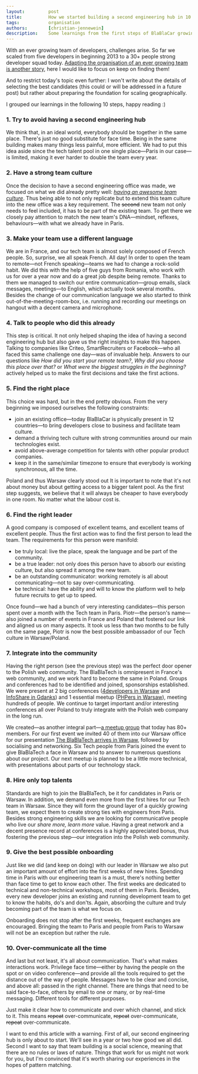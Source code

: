 ```yaml
---
layout:         post
title:          How we started building a second engineering hub in 10 steps
tags:           organisation
authors:        [christian-jennewein]
description:    Some learnings from the first steps of BlaBlaCar growing their tech team beyond one single office.
---
```


With an ever growing team of developers, challenges arise. So far we scaled from five developers in beginning 2013 to a 30+ people strong developer squad today. <a href="/blog/the-history-of-scrum-at-blablacar/">Adapting the organisation of an ever growing team is another story</a>, here I would like to focus on keep on finding them!

And to restrict today's topic even further: I won't write about the details of selecting the best candidates (this could or will be addressed in a future post) but rather about preparing the foundation for scaling geographically. 

I grouped our learnings in the following 10 steps, happy reading :)

### 1. Try to avoid having a second engineering hub

We think that, in an ideal world, everybody should be together in the same place. There's just no good substitute for face time. Being in the same building makes many things less painful, more efficient. We had to put this idea aside since the tech talent pool in one single place—Paris in our case—is limited, making it ever harder to double the team every year.

### 2. Have a strong team culture

Once the decision to have a second engineering office was made, we focused on what we did already pretty well: *[having an awesome team culture](/blog/tag/culture/)*. Thus being able to not only replicate but to extend this team culture into the new office was a key requirement. The <del>second</del> new team not only needs to feel included, it has to be part of the existing team. To get there we closely pay attention to match the new team's DNA—mindset, reflexes, behaviours—with what we already have in Paris.

### 3. Make your team use a different language

We are in France, and our tech team is almost solely composed of French people. So, surprise, we all speak French. All day! In order to open the team to remote—not French speaking—teams we had to change a rock-solid habit. We did this with the help of five guys from Romania, who work with us for over a year now and do a great job despite being remote. Thanks to them we managed to switch our entire communication—group emails, slack messages, meetings—to English, which actually took several months. Besides the change of our communication language we also started to think out-of-the-meeting-room-box, i.e. running and recording our meetings on hangout with a decent camera and microphone.

### 4. Talk to people who did this already

This step is critical. It not only helped shaping the idea of having a second engineering hub but also gave us the right insights to make this happen. Talking to companies like Criteo, SmartRecruiters or Facebook—who all faced this same challenge one day—was of invaluable help. Answers to our questions like *How did you start your remote team?*, *Why did you choose this place over that?* or *What were the biggest struggles in the beginning?* actively helped us to make the first decisions and take the first actions.

### 5. Find the right place

This choice was hard, but in the end pretty obvious. From the very beginning we imposed ourselves the following constraints: 

- join an existing office—today BlaBlaCar is physically present in 12 countries—to bring developers close to business and facilitate team culture.
- demand a thriving tech culture with strong communities around our main technologies exist.
- avoid above-average competition for talents with other popular product companies.
- keep it in the same/similar timezone to ensure that everybody is working synchronous, all the time.


Poland and thus Warsaw clearly stood out
It is important to note that it's not about money but about getting access to a bigger talent pool. As the first step suggests, we believe that it will always be cheaper to have everybody in one room. No matter what the labour cost is.

### 6. Find the right leader

A good company is composed of excellent teams, and excellent teams of excellent people. Thus the first action was to find the first person to lead the team. The requirements for this person were manifold:

- be truly local: live the place, speak the language and be part of the community.
- be a true leader: not only does this person have to absorb our existing culture, but also spread it among the new team.
- be an outstanding communicator: working remotely is all about communicating—not to say over-communicating.
- be technical: have the ability and will to know the platform well to help future recruits to get up to speed.

Once found—we had a bunch of very interesting candidates—this person spent over a month with the Tech team in Paris. Piotr—the person's name—also joined a number of events in France and Poland that fostered our link and aligned us on many aspects. It took us less than two months to be fully on the same page, Piotr is now the best possible ambassador of our Tech culture in Warsaw/Poland.

### 7. Integrate into the community

Having the right person (see the previous step) was the perfect door opener to the Polish web community. The BlaBlaTech is omnipresent in France's web community, and we work hard to become the same in Poland. Groups and conferences had to be identified and joined, sponsorships established. We were present at 2 big conferences ([4developers in Warsaw](http://4developers.org.pl/en/) and [InfoShare in Gdanks](https://infoshare.pl/)) and 1 essential meetup ([PHPers in Warsaw](http://phpers.pl/)), meeting hundreds of people. We continue to target important and/or interesting conferences all over Poland to truly integrate with the Polish web company in the long run.

We created—as another integral part—[a meetup group](http://www.meetup.com/BlaBlaCar-Warsaw-Tech-Group/) that today has 80+ members. For our first event we invited 40 of them into our Warsaw office for our presentation [The BlaBlaTech arrives in Warsaw](http://www.meetup.com/BlaBlaCar-Warsaw-Tech-Group/events/221522452/), followed by socialising and networking. Six Tech people from Paris joined the event to give BlaBlaTech a face in Warsaw and to answer to numerous questions about our project. Our next meetup is planned to be a little more technical, with presentations about parts of our technology stack.

### 8. Hire only top talents

Standards are high to join the BlaBlaTech, be it for candidates in Paris or Warsaw. In addition, we demand even more from the first hires for our Tech team in Warsaw. Since they will form the ground layer of a quickly growing team, we expect them to create strong ties with engineers from Paris. Besides strong engineering skills we are looking for communicative people who live our *share more, learn more* value. Having a great network and a decent presence record at conferences is a highly appreciated bonus, thus fostering the previous step—our integration into the Polish web community.

### 9. Give the best possible onboarding

Just like we did (and keep on doing) with our leader in Warsaw we also put an important amount of effort into the first weeks of new hires. Spending time in Paris with our engineering team is a must, there's nothing better than face time to get to know each other. The first weeks are dedicated to technical and non-technical workshops, most of them in Paris. Besides, every new developer joins an existing and running development team to get to know the habits, do's and don'ts. Again, absorbing the culture and truly becoming part of the team is what we focus on.

Onboarding does not stop after the first weeks, frequent exchanges are encouraged. Bringing the team to Paris and people from Paris to Warsaw will not be an exception but rather the rule.

### 10. Over-communicate all the time

And last but not least, it's all about communication. That's what makes interactions work. Privilege face time—either by having the people on the spot or on video conference—and provide all the tools required to get the distance out of the way of people. Messages have to be clear and concise, and above all: passed in the right channel. There are things that need to be said face-to-face, others by email to one or many, or by real-time messaging. Different tools for different purposes. 

Just make it clear how to communicate and over which channel, and stick to it. This means <del>repeat</del> over-communicate, <del>repeat</del> over-communicate, <del>repeat</del> over-communicate.

I want to end this article with a warning. First of all, our second engineering hub is only about to start. We'll see in a year or two how good we all did.
Second I want to say that team building is a social science, meaning that there are no rules or laws of nature. Things that work for us might not work for you, but I'm convinced that it's worth sharing our experiences in the hopes of pattern matching.